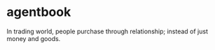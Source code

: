 # agentbook
In trading world, people purchase through relationship; instead of just money and goods.
